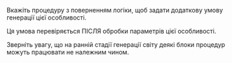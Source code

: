 Вкажіть процедуру з поверненням логіки, щоб задати додаткову умову генерації цієї особливості.

Ця умова перевіряється ПІСЛЯ обробки параметрів цієї особливості.

Зверніть увагу, що на ранній стадії генерації світу деякі блоки процедур можуть працювати не належним чином.